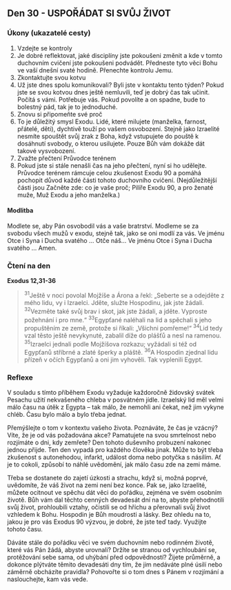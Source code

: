 ## Den 30 - USPOŘÁDAT SI SVŮJ ŽIVOT

### Úkony (ukazatelé cesty)

1. Vzdejte se kontroly
1. Je dobré reflektovat, jaké disciplíny jste pokoušeni změnit a kde v tomto duchovním cvičení jste pokoušeni podvádět. Předneste tyto věci Bohu ve vaší dnešní svaté hodině. Přenechte kontrolu Jemu.
1. Zkontaktujte svou kotvu
1. Už jste dnes spolu komunikovali? Byli jste v kontaktu tento týden? Pokud jste se svou kotvou dnes ještě nemluvili, teď je dobrý čas tak učinit. Počítá s vámi. Potřebuje vás. Pokud povolíte a on spadne, bude to bolestný pád, tak je to jednoduché.
1. Znovu si připomeňte své proč
1. To je důležitý smysl Exodu. Lidé, které milujete (manželka, farnost, přátelé, děti), dychtivě touží po vašem osvobození. Stejně jako Izraelité nesmíte spouštět svůj zrak z Boha, když vstupujete do pouště k dosáhnutí svobody, o kterou usilujete. Pouze Bůh vám dokáže dát takové vysvobození.
1. Zvažte přečtení Průvodce terénem
1. Pokud jste si stále nenašli čas na jeho přečtení, nyní si ho udělejte. Průvodce terénem rámcuje celou zkušenost Exodu 90 a pomáhá pochopit důvod každé části tohoto duchovního cvičení. (Nejdůležitější části jsou Začněte zde: co je vaše proč; Pilíře Exodu 90, a pro ženaté muže, Muž Exodu a jeho manželka.)

#### Modlitba

Modlete se, aby Pán osvobodil vás a vaše bratrství.
Modleme se za svobodu všech mužů v exodu, stejně tak, jako se oni modlí za vás.
Ve jménu Otce i Syna i Ducha svatého … Otče náš… Ve jménu Otce i Syna i Ducha svatého … Amen.

### Čtení na den

**Exodus 12,31-36**

> <sup>31</sup>Ještě v noci povolal Mojžíše a Árona a řekl: „Seberte se a odejděte z mého lidu, vy i Izraelci. Jděte, služte Hospodinu, jak jste žádali.
> <sup>32</sup>Vezměte také svůj brav i skot, jak jste žádali, a jděte. Vyproste požehnání i pro mne.“
> <sup>33</sup>Egypťané naléhali na lid a spěchali s jeho propuštěním ze země, protože si říkali: „Všichni pomřeme!“
> <sup>34</sup>Lid tedy vzal těsto ještě nevykynuté, zabalil díže do plášťů a nesl na ramenou.
> <sup>35</sup>Izraelci jednali podle Mojžíšova rozkazu; vyžádali si též od Egypťanů stříbrné a zlaté šperky a pláště.
> <sup>36</sup>A Hospodin zjednal lidu přízeň v očích Egypťanů a oni jim vyhověli. Tak vyplenili Egypt.

### Reflexe

V souladu s tímto příběhem Exodu vyžaduje každoročně židovský svátek Pesachu užití nekvašeného chleba
v posvátném jídle. Izraelský lid měl velmi málo času na útěk z Egypta – tak málo, že nemohli ani čekat, než jim
vykyne chléb. Času bylo málo a bylo třeba jednat.

Přemýšlejte o tom v kontextu vašeho života. Poznáváte, že čas je vzácný? Víte, že je od vás požadována akce?
Pamatujete na svou smrtelnost nebo rozjímáte o dni, kdy zemřete? Den tohoto duševního probuzení nakonec jednou
přijde. Ten den vypadá pro každého člověka jinak. Může to být třeba zkušenost s autonehodou, infarkt, událost doma
nebo potyčka s násilím. Ať je to cokoli, způsobí to náhlé uvědomění, jak málo času zde na zemi máme.

Třeba se dostanete do zajetí úzkosti a strachu, když si, možná poprvé, uvědomíte, že váš život na zemi není bez konce.
Pak se, jako Izraelité, můžete ocitnout ve spěchu dát věci do pořádku, zejména ve svém osobním životě. Bůh vám dal
těchto cenných devadesát dní na to, abyste přehodnotili svůj život, prohloubili vztahy, očistili se od hříchu a přerovnali
svůj život vzhledem k Bohu. Hospodin je Bůh moudrosti a lásky. Bez ohledu na to, jakou je pro vás Exodus 90
výzvou, je dobré, že jste teď tady. Využijte tohoto času.

Dáváte stále do pořádku věci ve svém duchovním nebo rodinném životě, které vás Pán žádá, abyste urovnali? Držíte se
stranou od vychloubání se, protěžování sebe sama, od uhýbání před odpovědností? Žijete průměrně, a dokonce plýtváte
těmito devadesáti dny tím, že jim nedáváte plné úsilí nebo záměrně obcházíte pravidla? Pohovořte si o tom dnes
s Pánem v rozjímání a naslouchejte, kam vás vede.

